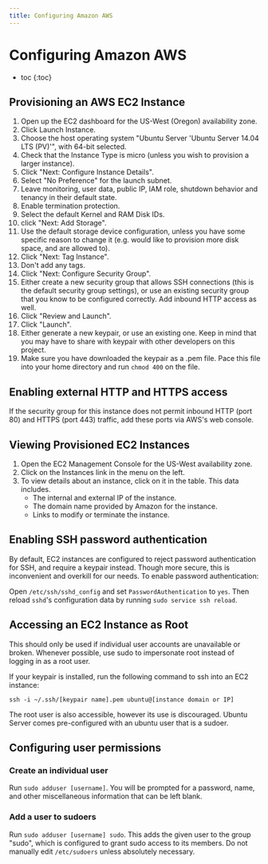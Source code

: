 ```yaml
---
title: Configuring Amazon AWS
---
```


# Configuring Amazon AWS

* toc
{:toc}

## Provisioning an AWS EC2 Instance

1. Open up the EC2 dashboard for the US-West (Oregon) availability zone.
2. Click Launch Instance.
3. Choose the host operating system "Ubuntu Server 'Ubuntu Server 14.04 LTS (PV)'", with 64-bit selected.
4. Check that the Instance Type is micro (unless you wish to provision a larger instance).
5. Click "Next: Configure Instance Details".
6. Select "No Preference" for the launch subnet.
7. Leave monitoring, user data, public IP, IAM role, shutdown behavior and tenancy in their default state.
8. Enable termination protection.
9. Select the default Kernel and RAM Disk IDs.
10. click "Next: Add Storage".
11. Use the default storage device configuration, unless you have some specific reason to change it (e.g. would like to provision more disk space, and are allowed to).
12. Click "Next: Tag Instance".
13. Don't add any tags.
14. Click "Next: Configure Security Group".
15. Either create a new security group that allows SSH connections (this is the default security group settings), or use an existing security group that you know to be configured correctly. Add inbound HTTP access as well.
16. Click "Review and Launch".
17. Click "Launch".
18. Either generate a new keypair, or use an existing one. Keep in mind that you may have to share with keypair with other developers on this project.
19. Make sure you have downloaded the keypair as a .pem file. Pace this file into your home directory and run `chmod 400` on the file.

## Enabling external HTTP and HTTPS access

If the security group for this instance does not permit inbound HTTP (port 80) and HTTPS (port 443) traffic, add these ports via AWS's web console.

## Viewing Provisioned EC2 Instances

1. Open the EC2 Management Console for the US-West availability zone.
2. Click on the Instances link in the menu on the left.
3. To view details about an instance, click on it in the table. This data includes.
	* The internal and external IP of the instance.
	* The domain name provided by Amazon for the instance.
	* Links to modify or terminate the instance.

## Enabling SSH password authentication

By default, EC2 instances are configured to reject password authentication for SSH, and require a keypair instead. Though more secure, this is inconvenient and overkill for our needs. To enable password authentication:

Open `/etc/ssh/sshd_config` and set `PasswordAuthentication` to `yes`. Then reload `sshd`'s configuration data by running `sudo service ssh reload`.

## Accessing an EC2 Instance as Root

This should only be used if individual user accounts are unavailable or broken. Whenever possible, use sudo to impersonate root instead of logging in as a root user.

If your keypair is installed, run the following command to ssh into an EC2 instance:

	ssh -i ~/.ssh/[keypair name].pem ubuntu@[instance domain or IP]

The root user is also accessible, however its use is discouraged. Ubuntu Server comes pre-configured with an ubuntu user that is a sudoer.

## Configuring user permissions

### Create an individual user

Run `sudo adduser [username]`. You will be prompted for a password, name, and other miscellaneous information that can be left blank.

### Add a user to sudoers

Run `sudo adduser [username] sudo`. This adds the given user to the group "sudo", which is configured to grant sudo access to its members. Do not manually edit `/etc/sudoers` unless absolutely necessary.